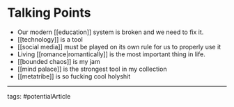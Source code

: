 # Talking Points
- Our modern [[education]] system is broken and we need to fix it.
- [[technology]] is a tool
- [[social media]] must be played on its own rule for us to properly use it
- Living [[romance|romantically]] is the most important thing in life.
- [[bounded chaos]] is my jam
- [[mind palace]] is the strongest tool in my collection
- [[metatribe]] is so fucking cool holyshit
___
tags: #potentialArticle 